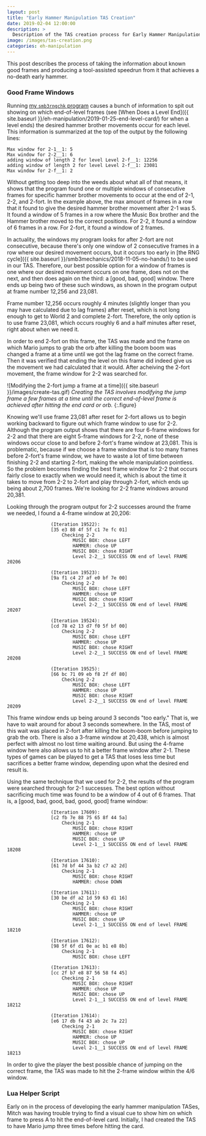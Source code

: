 ```yaml
---
layout: post
title: "Early Hammer Manipulation TAS Creation"
date: 2019-02-04 12:00:00
description: >
  Description of the TAS creation process for Early Hammer Manipulation
image: /images/tas-creation.png
categories: eh-manipulation
---
```


This post describes the process of taking the information about known good frames
and producing a tool-assisted speedrun from it that achieves a no-death early
hammer.

### Good Frame Windows

Running [my `smb3rngchk` program](https://github.com/fortenbt/smb3-eh/blob/master/src/smb3rngchk.c)
causes a bunch of information to spit out showing on which end-of-level frames
(see [When Does a Level End]({{ site.baseurl }}/eh-manipulation/2019-01-25-end-level-card/)
for when a level ends) the desired hammer brother movements occur for each level.
This information is summarized at the top of the output by the following lines:

```
Max window for 2-1__1: 5
Max window for 2-2__1: 6
adding window of length 2 for level Level 2-f__1: 12256
adding window of length 2 for level Level 2-f__1: 23081
Max window for 2-f__1: 2
```

Without getting too deep into the weeds about what all of that means, it shows
that the program found one or multiple windows of consecutive frames for
specific hammer brother movements to occur at the end of 2-1, 2-2, and 2-fort.
In the example above, the max amount of frames in a row that it found to give
the desired hammer brother movement after 2-1 was 5. It found a window of 5
frames in a row where the Music Box brother and the Hammer brother moved
to the correct positions. For 2-2, it found a window of 6 frames in a row. For
2-fort, it found a window of 2 frames.

In actuality, the windows my program looks for after 2-fort are not consecutive,
because there's only one window of 2 consecutive frames in a row where our
desired movement occurs, but it occurs too early in [the RNG cycle]({{ site.baseurl }}/smb3mechanics/2018-11-05-no-hands/)
to be used in our TAS. Therefore, our best possible option for a window of frames
is one where our desired movement occurs on one frame, does not on the next, and
then does again on the third: a [good, bad, good] window. There ends up being
two of these such windows, as shown in the program output at frame number 12,256
and 23,081.

Frame number 12,256 occurs roughly 4 minutes (slightly longer than you may
have calculated due to lag frames) after reset, which is not long enough to get to
World 2 and complete 2-fort. Therefore, the only option is to use frame 23,081,
which occurs roughly 6 and a half minutes after reset, right about when we need it.

In order to end 2-fort on this frame, the TAS was made and the frame on which
Mario jumps to grab the orb after killing the boom boom was changed a frame at
a time until we got the lag frame on the correct frame. Then it was verified that
ending the level on this frame did indeed give us the movement we had calculated
that it would. After acheiving the 2-fort movement, the frame window for 2-2 was
searched for.

![Modifying the 2-fort jump a frame at a time]({{ site.baseurl }}/images/create-tas.gif)
*Creating the TAS involves modifying the jump frame a few frames at a time until
the correct end-of-level frame is achieved after hitting the end card or orb.*
{:.figure}

Knowing we'll use frame 23,081 after reset for 2-fort allows us to begin working
backward to figure out which frame window to use for 2-2. Although the program
output shows that there are four 6-frame windows for 2-2 and that there are eight
5-frame windows for 2-2, none of these windows occur close to and before 2-fort's
frame window at 23,081. This is problematic, because if we choose a frame window
that is too many frames before 2-fort's frame window, we have to waste a lot of
time between finishing 2-2 and starting 2-fort, making the whole manipulation
pointless. So the problem becomes finding the best frame window for 2-2 that
occurs fairly close to exactly when we would need it, which is about the time
it takes to move from 2-2 to 2-fort and play through 2-fort, which ends up being
about 2,700 frames. We're looking for 2-2 frame windows around 20,381.

Looking through the program output for 2-2 successes around the frame we needed,
I found a 4-frame window at 20,206:

```
                (Iteration 19522):
                [35 e3 88 4f 5f c1 7e fc 01]
                    Checking 2-2
                        MUSIC BOX: chose LEFT
                        HAMMER: chose UP
                        MUSIC BOX: chose RIGHT
                        Level 2-2__1 SUCCESS ON end of level FRAME 20206

                (Iteration 19523):
                [9a f1 c4 27 af e0 bf 7e 00]
                    Checking 2-2
                        MUSIC BOX: chose LEFT
                        HAMMER: chose UP
                        MUSIC BOX: chose RIGHT
                        Level 2-2__1 SUCCESS ON end of level FRAME 20207

                (Iteration 19524):
                [cd 78 e2 13 d7 f0 5f bf 00]
                    Checking 2-2
                        MUSIC BOX: chose LEFT
                        HAMMER: chose UP
                        MUSIC BOX: chose RIGHT
                        Level 2-2__1 SUCCESS ON end of level FRAME 20208

                (Iteration 19525):
                [66 bc 71 09 eb f8 2f df 80]
                    Checking 2-2
                        MUSIC BOX: chose LEFT
                        HAMMER: chose UP
                        MUSIC BOX: chose RIGHT
                        Level 2-2__1 SUCCESS ON end of level FRAME 20209
```

This frame window ends up being around 3 seconds "too early." That is, we have
to wait around for about 3 seconds somewhere. In the TAS, most of this wait was
placed in 2-fort after killing the boom-boom before jumping to grab the orb.
There is also a 3-frame window at 20,438, which is almost perfect with almost
no lost time waiting around. But using the 4-frame window here also allows us to
hit a better frame window after 2-1. These types of games can be played to get a
TAS that loses less time but sacrifices a better frame window, depending upon
what the desired end result is.

Using the same technique that we used for 2-2, the results of the program were
searched through for 2-1 successes. The best option without sacrificing much
time was found to be a window of 4 out of 6 frames. That is, a [good, bad, good,
bad, good, good] frame window:

```
                (Iteration 17609):
                [c2 fb 7e 88 75 65 8f 44 5a]
                    Checking 2-1
                        MUSIC BOX: chose RIGHT
                        HAMMER: chose UP
                        MUSIC BOX: chose UP
                        Level 2-1__1 SUCCESS ON end of level FRAME 18208

                (Iteration 17610):
                [61 7d bf 44 3a b2 c7 a2 2d]
                    Checking 2-1
                        MUSIC BOX: chose RIGHT
                        HAMMER: chose DOWN

                (Iteration 17611):
                [30 be df a2 1d 59 63 d1 16]
                    Checking 2-1
                        MUSIC BOX: chose RIGHT
                        HAMMER: chose UP
                        MUSIC BOX: chose UP
                        Level 2-1__1 SUCCESS ON end of level FRAME 18210

                (Iteration 17612):
                [98 5f 6f d1 0e ac b1 e8 8b]
                    Checking 2-1
                        MUSIC BOX: chose LEFT

                (Iteration 17613):
                [cc 2f b7 e8 87 56 58 f4 45]
                    Checking 2-1
                        MUSIC BOX: chose RIGHT
                        HAMMER: chose UP
                        MUSIC BOX: chose UP
                        Level 2-1__1 SUCCESS ON end of level FRAME 18212

                (Iteration 17614):
                [e6 17 db f4 43 ab 2c 7a 22]
                    Checking 2-1
                        MUSIC BOX: chose RIGHT
                        HAMMER: chose UP
                        MUSIC BOX: chose UP
                        Level 2-1__1 SUCCESS ON end of level FRAME 18213
```

In order to give the player the best possible chance of jumping on the correct
frame, the TAS was made to hit the 2-frame window within the 4/6 window.

### Lua Helper Script

Early on in the process of developing the early hammer manipulation TASes, Mitch
was having trouble trying to find a visual cue to show him on which frame to
press A to hit the end-of-level card. Initially, I had created the TAS to have
Mario jump three times before hitting the card.
